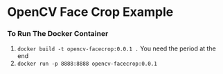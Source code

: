# OpenCV Face Crop Example

### To Run The Docker Container
1. ```docker build -t opencv-facecrop:0.0.1 .``` You need the period at the end
2. ```docker run -p 8888:8888 opencv-facecrop:0.0.1```

